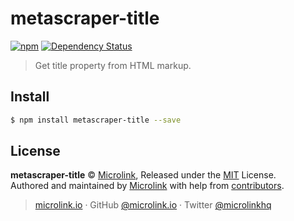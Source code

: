 # metascraper-title

[![npm](https://img.shields.io/npm/v/metascraper-title.svg?style=flat-square)](https://www.npmjs.com/package/metascraper-title)
[![Dependency Status](https://david-dm.org/microlinkhq/metascraper.svg?path=packages/metascraper-title&style=flat-square)](https://david-dm.org/microlinkhq/metascraper?path=packages/metascraper-title)

> Get title property from HTML markup.

## Install

```bash
$ npm install metascraper-title --save
```

## License

**metascraper-title** © [Microlink](https://microlink.io), Released under the [MIT](https://github.com/microlinkhq/metascraper/blob/master/LICENSE.md) License.<br>
Authored and maintained by [Microlink](https://microlink.io) with help from [contributors](https://github.com/microlinkhq/metascraper/contributors).

> [microlink.io](https://microlink.io) · GitHub [@microlink.io](https://github.com/microlinkhq) · Twitter [@microlinkhq](https://twitter.com/microlinkhq)
